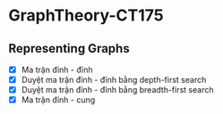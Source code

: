 # GraphTheory-CT175

## Representing Graphs

- [X] Ma trận đỉnh - đỉnh
- [X] Duyệt ma trận đỉnh - đỉnh bằng depth-first search
- [X] Duyệt ma trận đỉnh - đỉnh bằng breadth-first search
- [X] Ma trận đỉnh - cung
